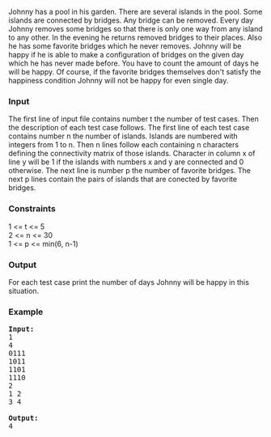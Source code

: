 <p>Johnny has a pool in his garden. There are several islands in the pool. Some islands are connected by bridges. Any bridge can be removed. Every day Johnny removes some bridges so that there is only one way from any island to any other. In the evening he returns removed bridges to their places. Also he has some favorite bridges which he never removes. Johnny will be happy if he is able to make a configuration of bridges on the given day which he has never made before. You have to count the amount of days he will be happy. Of course, if the favorite bridges themselves don't satisfy the happiness condition Johnny will not be happy for even single day.

</p><h3>Input</h3>
<p>The first line of input file contains number t the number of test cases. Then the description of each test case follows. The first line of each test case contains number n the number of islands. Islands are numbered with integers from 1 to n. Then n lines follow each containing n characters defining the connectivity matrix of those islands. Character in column x of line y will be 1 if the islands with numbers x and y are connected and 0 otherwise. The next line is number p the number of favorite bridges. The next p lines contain the pairs of islands that are conected by favorite bridges.

</p><h3>Constraints</h3>
<p>1 &lt;= t &lt;= 5<br>
2 &lt;= n &lt;= 30<br>
1 &lt;= p &lt;= min(6, n-1)

</p><h3>Output</h3>
<p>For each test case print the number of days Johnny will be happy in this situation.

</p><h3>Example</h3>

<pre><b>Input:</b>
1
4
0111
1011
1101
1110
2
1 2
3 4

<b>Output:</b>
4

</pre>